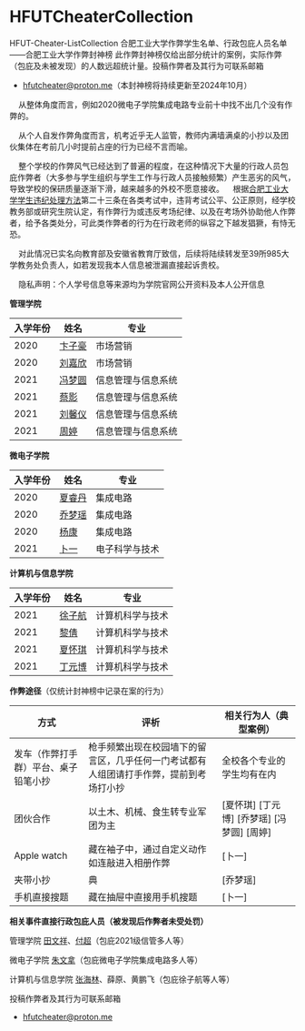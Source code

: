 # HFUTCheaterCollection
HFUT-Cheater-ListCollection 合肥工业大学作弊学生名单、行政包庇人员名单——合肥工业大学作弊封神榜
此作弊封神榜仅给出部分统计的案例，实际作弊（包庇及未被发现）的人数远超统计量。投稿作弊者及其行为可联系邮箱

- [hfutcheater@proton.me](mailto:hfutcheater@proton.me)（本封神榜将持续更新至2024年10月）

    从整体角度而言，例如2020微电子学院集成电路专业前十中找不出几个没有作弊的。

    从个人自发作弊角度而言，机考近乎无人监管，教师内满墙满桌的小抄以及团伙集体在考前几小时提前占座的行为已经不言而喻。

    整个学校的作弊风气已经达到了普遍的程度，在这种情况下大量的行政人员包庇作弊者（大多参与学生组织与学生工作与行政人员接触频繁）产生恶劣的风气，导致学校的保研质量逐渐下滑，越来越多的外校不愿意接收。    根据[合肥工业大学学生违纪处理方法](https://xgb.hfut.edu.cn/info/1156/9939.htm)第二十三条在各类考试中，违背考试公平、公正原则，经学校教务部或研究生院认定，有作弊行为或违反考场纪律、以及在考场外协助他人作弊者，给予各类处分，可此类作弊者的行为在行政老师的纵容之下越发猖獗，有恃无恐。

    对此情况已实名向教育部及安徽省教育厅致信，后续将陆续转发至39所985大学教务处负责人，如若发现我本人信息被泄漏直接起诉贵校。

    隐私声明：个人学号信息等来源均为学院官网公开资料及本人公开信息

**管理学院**

| 入学年份 | 姓名  | 专业  |
| --- | --- | --- |
| 2020 | [卞子豪](https://github.com/HFUT-CHEATER/HFUTCheaterCollection/blob/main/list/1%20(1).md) | 市场营销 |
| 2020 | [刘嘉欣](https://github.com/HFUT-CHEATER/HFUTCheaterCollection/blob/main/list/1%20(2).md) | 市场营销 |
| 2021 | [冯梦圆](https://github.com/HFUT-CHEATER/HFUTCheaterCollection/blob/main/list/1%20(4).md) | 信息管理与信息系统 |
| 2021 | [蔡影](https://github.com/HFUT-CHEATER/HFUTCheaterCollection/blob/main/list/1%20(3).md) | 信息管理与信息系统 |
| 2021 | [刘馨仪](https://github.com/HFUT-CHEATER/HFUTCheaterCollection/blob/main/list/1%20(5).md) | 信息管理与信息系统 |
| 2021 | [周婷](https://github.com/HFUT-CHEATER/HFUTCheaterCollection/blob/main/list/1%20(6).md) | 信息管理与信息系统 |

**微电子学院**

| 入学年份 | 姓名  | 专业  |
| --- | --- | --- |
| 2020 | [夏睿丹](https://github.com/HFUT-CHEATER/HFUTCheaterCollection/blob/main/list/1%20(11).md) | 集成电路 |
| 2020 | [乔梦瑶](https://github.com/HFUT-CHEATER/HFUTCheaterCollection/blob/main/list/1%20(12).md) | 集成电路 |
| 2020 | [杨康](https://github.com/HFUT-CHEATER/HFUTCheaterCollection/blob/main/list/1%20(13).md) | 集成电路 |
| 2021 | [卜一](https://github.com/HFUT-CHEATER/HFUTCheaterCollection/blob/main/list/1%20(14).md) | 电子科学与技术 |

**计算机与信息学院**

| 入学年份 | 姓名  | 专业  |
| --- | --- | --- |
| 2021 | [徐子航](https://github.com/HFUT-CHEATER/HFUTCheaterCollection/blob/main/list/1%20(7).md) | 计算机科学与技术 |
| 2021 | [黎倩](https://github.com/HFUT-CHEATER/HFUTCheaterCollection/blob/main/list/1%20(8).md) | 计算机科学与技术 |
| 2021 | [夏怀琪](https://github.com/HFUT-CHEATER/HFUTCheaterCollection/blob/main/list/1%20(9).md) | 计算机科学与技术 |
| 2021 | [丁元博](https://github.com/HFUT-CHEATER/HFUTCheaterCollection/blob/main/list/1%20(10).md) | 计算机科学与技术 |

**作弊途径**（仅统计封神榜中记录在案的行为）

| 方式  | 评析  | 相关行为人（典型案例） |
| --- | --- | --- |
| 发车（作弊打手群）平台、桌子铅笔小抄 | 枪手频繁出现在校园墙下的留言区，几乎任何一门考试都有人组团请打手作弊，提前到考场打小抄 | 全校各个专业的学生均有在内 |
| 团伙合作 | 以土木、机械、食生转专业军团为主 | [夏怀琪] [丁元博] [乔梦瑶] [冯梦圆] [周婷]|
| Apple watch | 藏在袖子中，通过自定义动作如连敲进入相册作弊 | [卜一] |
| 夹带小抄 | 典   | [乔梦瑶] |
| 手机直接搜题 | 藏在抽屉中直接用手机搜题 | [卜一] |

**相关事件直接行政包庇人员（被发现后作弊者未受处罚）**

管理学院 [田文祥](http://faculty.hfut.edu.cn/~eIRzUz/zh_CN/index.htm)、[付超](http://faculty.hfut.edu.cn/fc/zh_CN/index/166705/list/index.htm)（包庇2021级信管多人等）

微电子学院 [朱文拿](https://wdzxy.hfut.edu.cn/2020/1230/c11546a249580/page.htm)（包庇微电子学院集成电路多人等）

计算机与信息学院 [张海林](https://ci.hfut.edu.cn/info/1038/3722.htm)、薛原、黄鹏飞（包庇徐子航等人等）

投稿作弊者及其行为可联系邮箱

- hfutcheater@proton.me
